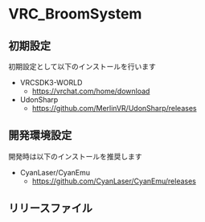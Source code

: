 # VRC_BroomSystem

## 初期設定
初期設定として以下のインストールを行います

+ VRCSDK3-WORLD
    + https://vrchat.com/home/download
+ UdonSharp
    + https://github.com/MerlinVR/UdonSharp/releases

## 開発環境設定
開発時は以下のインストールを推奨します

+ CyanLaser/CyanEmu
    + https://github.com/CyanLaser/CyanEmu/releases

## リリースファイル
